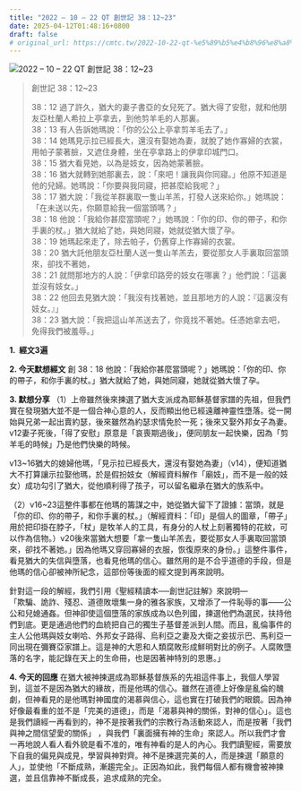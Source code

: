 ```yaml
---
title: "2022 – 10 – 22 QT 創世記 38：12~23"
date: 2025-04-12T01:48:16+0800
draft: false
# original_url: https://cmtc.tw/2022-10-22-qt-%e5%89%b5%e4%b8%96%e8%a8%98-38%ef%bc%9a1223
---
```


![2022 – 10 – 22 QT 創世記 38：12\~23](/images/qt.jpg  "2022 – 10 – 22 QT 創世記 38：12\~23")

> 創世記 38：12\~23
>
> 38：12 過了許久，猶大的妻子書亞的女兒死了。猶大得了安慰，就和他朋友亞杜蘭人希拉上亭拿去，到他剪羊毛的人那裏。  
> 38：13 有人告訴她瑪說：「你的公公上亭拿剪羊毛去了。」  
> 38：14 她瑪見示拉已經長大，還沒有娶她為妻，就脫了她作寡婦的衣裳，用帕子蒙著臉，又遮住身體，坐在亭拿路上的伊拿印城門口。  
> 38：15 猶大看見她，以為是妓女，因為她蒙著臉。  
> 38：16 猶大就轉到她那裏去，說：「來吧！讓我與你同寢。」他原不知道是他的兒婦。她瑪說：「你要與我同寢，把甚麼給我呢？」  
> 38：17 猶大說：「我從羊群裏取一隻山羊羔，打發人送來給你。」她瑪說：「在未送以先，你願意給我一個當頭嗎？」  
> 38：18 他說：「我給你甚麼當頭呢？」她瑪說：「你的印、你的帶子，和你手裏的杖。」猶大就給了她，與她同寢，她就從猶大懷了孕。  
> 38：19 她瑪起來走了，除去帕子，仍舊穿上作寡婦的衣裳。  
> 38：20 猶大託他朋友亞杜蘭人送一隻山羊羔去，要從那女人手裏取回當頭來，卻找不著她，  
> 38：21 就問那地方的人說：「伊拿印路旁的妓女在哪裏？」他們說：「這裏並沒有妓女。」  
> 38：22 他回去見猶大說：「我沒有找著她，並且那地方的人說：『這裏沒有妓女。』」  
> 38：23 猶大說：「我把這山羊羔送去了，你竟找不著她。任憑她拿去吧，免得我們被羞辱。」

**1.  經文3遍**

**2. 今天默想經文**
創 38：18 他說：「我給你甚麼當頭呢？」她瑪說：「你的印、你的帶子，和你手裏的杖。」猶大就給了她，與她同寢，她就從猶大懷了孕。

**3. 默想分享**
（1）上帝雖然後來揀選了猶大支派成為耶穌基督家譜的先祖，但我們實在發現猶大並不是一個合神心意的人，反而顯出他已經遠離神靈性墮落。從一開始與兄弟一起出賣約瑟，後來雖然為約瑟求情免於一死；後來又娶外邦女子為妻。v12妻子死後，「得了安慰」原意是「哀喪期過後」，便同朋友一起快樂，因為「剪羊毛的時候」乃是他們快樂的時候。

v13\~16猶大的媳婦他瑪，「見示拉已經長大，還沒有娶她為妻」（v14），便知道猶大不打算讓示拉娶他瑪，於是假扮妓女（解經資料解作「廟妓」，而不是一般的妓女）成功勾引了猶大，從他順利得了孩子，可以留名繼承在猶大的族系中。

（2）v16\~23這整件事都在他瑪的籌謀之中，她從猶大留下了證據：當頭，就是「你的印、你的帶子，和你手裏的杖。」（解經資料：「印」是個人的圖章，「帶子」用於把印掛在脖子，「杖」是牧羊人的工具，有身分的人杖上刻著獨特的花紋，可以作為信物。）v20後來當猶大想要「拿一隻山羊羔去，要從那女人手裏取回當頭來，卻找不著她。」因為他瑪又穿回寡婦的衣服，恢復原來的身份。」這整件事件，看見猶大的失信與墮落，也看見他瑪的信心。雖然用的是不合乎道德的手段，但是他瑪的信心卻被神所紀念，這部份等後面的經文提到再來說明。

針對這一段的解經，我們引用《聖經精讀本──創世記註解》來說明—  
「欺騙、詭詐、殘忍、道德敗壞集一身的雅各家族，又增添了一件恥辱的事——公公和兒媳通姦。但神卻使這個墮落的家族成為以色列國，揀選他們為選民，扶持他們到底。更是通過他們的血統把自己的獨生子基督差派到人間。而且，亂倫事件的主人公他瑪與妓女喇哈、外邦女子路得、烏利亞之妻及大衛之妾拔示巴、馬利亞一同出現在彌賽亞家譜上。這是神的大恩和人類腐敗形成鮮明對比的例子。人腐敗墮落的名字，能記錄在天上的生命冊，也是因著神特別的恩惠。」

**4. 今天的回應**
在猶大被神揀選成為耶穌基督族系的先祖這件事上，我個人學習到，這並不是因為猶大的緣故，而是他瑪的信心。雖然在道德上好像是亂倫的醜劇，但神看見的是他瑪對神國度的渴慕與信心，這也實在打破我們的眼鏡。因為神好像最看重的並不是「完美的道德」，而是「渴慕與神的關係，對神的信心」。這也是我們讀經一再看到的，神不是按著我們的宗教行為活動來認人，而是按著「我們與神之間信望愛的關係」 ，與我們「裏面擁有神的生命」來認人。所以我們才會一再地說人看人看外貌是看不准的，唯有神看的是人的內心。我們讀聖經，需要放下自我的偏見與成見，學習與神對齊。神不是揀選完美的人，而是揀選「願意的人」，並使他「不斷成熟，漸趨完全」。正因為如此，我們每個人都有機會被神揀選，並且信靠神不斷成長，追求成熟的完全。
